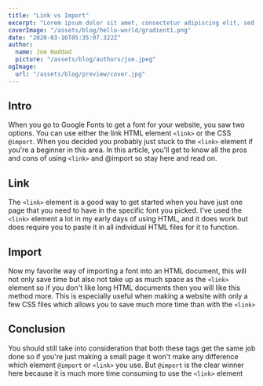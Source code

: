 ```yaml
---
title: "Link vs Import"
excerpt: "Lorem ipsum dolor sit amet, consectetur adipiscing elit, sed do eiusmod tempor incididunt ut labore et dolore magna aliqua. Praesent elementum facilisis leo vel fringilla est ullamcorper eget. At imperdiet dui accumsan sit amet nulla facilities morbi tempus."
coverImage: "/assets/blog/hello-world/gradient1.png"
date: "2020-03-16T05:35:07.322Z"
author:
  name: Joe Haddad
  picture: "/assets/blog/authors/joe.jpeg"
ogImage:
  url: "/assets/blog/preview/cover.jpg"
---
```

## Intro

When you go to Google Fonts to get a font for your website, you saw two options. You can use either the link HTML element `<link>` or the CSS `@import`. When you decided you probably just stuck to the `<link>` element if you're a beginner in this area. In this article, you'll get to know all the pros and cons of using `<link>` and @import so stay here and read on.

## Link

The `<link>` element is a good way to get started when you have just one page that you need to have in the specific font you picked. I've used the `<link>` element a lot in my early days of using HTML, and it does work but does require you to paste it in all individual HTML files for it to function.

## Import

Now my favorite way of importing a font into an HTML document, this will not only save time but also not take up as much space as the `<link>` element so if you don't like long HTML documents then you will like this method more. This is especially useful when making a website with only a few CSS files which allows you to save much more time than with the `<link>`

## Conclusion

You should still take into consideration that both these tags get the same job done so if you're just making a small page it won't make any difference which element `@import` or `<link>` you use. But `@import` is the clear winner here because it is much more time consuming to use the `<link>` element